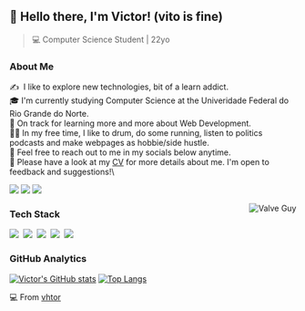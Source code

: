 ## 👋 Hello there, I'm Victor! (vito is fine)
>  💻 Computer Science Student | 22yo

### About Me

✍️ &nbsp;I like to explore new technologies, bit of a learn addict.\
🎓  I'm currently studying Computer Science at the Univeridade Federal do Rio Grande do Norte.\
🌱  On track for learning more and more about Web Development.\
🏃‍♂️  In my free time, I like to drum, do some running, listen to politics podcasts and make webpages as hobbie/side hustle.\
💬  Feel free to reach out to me in my socials below anytime.\
📄  Please have a look at my <a href="#">CV</a> for more details about me. I'm open to feedback and suggestions!\

<p align="left">
<a href="https://t.me/vhtorr"><img src="https://img.shields.io/badge/Telegram-2CA5E0?style=for-the-badge&logo=telegram&logoColor=white"/></a>
<a href="mailto:victoreverend@gmail.com"><img src="https://img.shields.io/badge/Gmail-D14836?style=for-the-badge&logo=gmail&logoColor=white"/></a>
<a href="#"><img src="https://img.shields.io/badge/LinkedIn-0077B5?style=for-the-badge&logo=linkedin&logoColor=white"/></a>
</p>

<img alt="Valve Guy" src="https://ik.imagekit.io/xksv/Valve_head2_4UM-URGc6hF.png?updatedAt=1630796185032" align="right"/>

### Tech Stack
<img src="https://img.shields.io/badge/HTML5-E34F26?style=for-the-badge&logo=html5&logoColor=white"/>&nbsp;
<img src="https://img.shields.io/badge/CSS3-1572B6?style=for-the-badge&logo=css3&logoColor=white"/>&nbsp;
<img src="https://img.shields.io/badge/Bootstrap-563D7C?style=for-the-badge&logo=bootstrap&logoColor=white"/>&nbsp;
<img src="https://img.shields.io/badge/JavaScript-F7DF1E?style=for-the-badge&logo=javascript&logoColor=black"/>&nbsp;
<img src="https://img.shields.io/badge/Git-F05032?style=for-the-badge&logo=git&logoColor=white"/>&nbsp;

### GitHub Analytics
[![Victor's GitHub stats](https://github-readme-stats.vercel.app/api?username=vhtor&hide_border=true&count_private=true&show_icons=true&theme=prussian)](https://github.com/anuraghazra/github-readme-stats)
[![Top Langs](https://github-readme-stats.vercel.app/api/top-langs/?username=vhtor&layout=compact&theme=prussian&hide_border=true&hide=c,roff)](https://github.com/anuraghazra/github-readme-stats)

💻 From [vhtor](https://github.com/vhtor)
